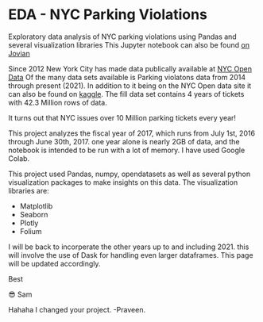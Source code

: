 # EDA - NYC Parking Violations

Exploratory data analysis of NYC parking violations using Pandas and several visualization libraries 
This Jupyter notebook can also be found [on Jovian](https://jovian.ai/samantha-roberts/exploratory-data-analysis-nyc-parking)

Since 2012 New York City has made data publically available at [NYC Open Data](https://opendata.cityofnewyork.us/)
Of the many data sets available is Parking violatons data from 2014 through present (2021).  In addition to it being on the NYC Open data site it can also be found on [kaggle](https://www.kaggle.com/new-york-city/nyc-parking-tickets).  The fill data set contains 4 years of tickets with 42.3 Million rows of data.

It turns out that NYC issues over 10 Million parking tickets every year!  

This project analyzes the fiscal year of 2017, which runs from July 1st, 2016 through June 30th, 2017.  one year alone is nearly 2GB of data, and the notebook is intended to be run with a lot of memory.  I have used Google Colab.  

This project used Pandas, numpy, opendatasets as well as several python visualization packages to make insights on this data.  The visualization libraries are:
- Matplotlib
- Seaborn
- Plotly
- Folium

I will be back to incorperate the other years up to and including 2021.  this will involve the use of Dask for handling even larger dataframes.  This page will be updated accordingly.  

Best   

:sunglasses: Sam

Hahaha I changed your project.
-Praveen.









